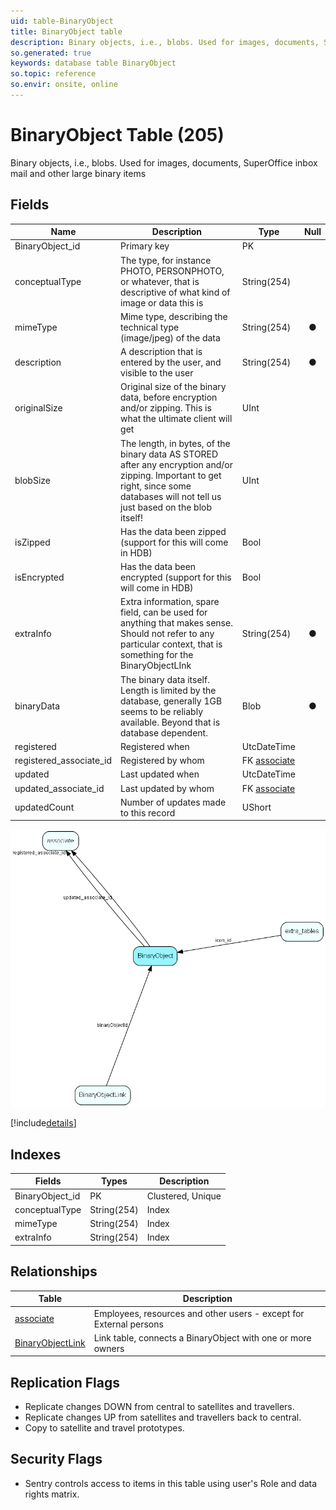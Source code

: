 ```yaml
---
uid: table-BinaryObject
title: BinaryObject table
description: Binary objects, i.e., blobs. Used for images, documents, SuperOffice inbox mail  and other large binary items
so.generated: true
keywords: database table BinaryObject
so.topic: reference
so.envir: onsite, online
---
```


# BinaryObject Table (205)

Binary objects, i.e., blobs. Used for images, documents, SuperOffice inbox mail  and other large binary items

## Fields

| Name | Description | Type | Null |
|------|-------------|------|:----:|
|BinaryObject\_id|Primary key|PK| |
|conceptualType|The type, for instance PHOTO, PERSONPHOTO, or whatever, that is descriptive of what kind of image or data this is|String(254)| |
|mimeType|Mime type, describing the technical type (image/jpeg) of the data|String(254)|&#x25CF;|
|description|A description that is entered by the user, and visible to the user|String(254)|&#x25CF;|
|originalSize|Original size of the binary data, before encryption and/or zipping. This is what the ultimate client will get|UInt| |
|blobSize|The length, in bytes, of the binary data AS STORED after any encryption and/or zipping. Important to get right, since some databases will not tell us just based on the blob itself!|UInt| |
|isZipped|Has the data been zipped (support for this will come in HDB)|Bool| |
|isEncrypted|Has the data been encrypted (support for this will come in HDB)|Bool| |
|extraInfo|Extra information, spare field, can be used for anything that makes sense. Should not refer to any particular context, that is something for the BinaryObjectLInk|String(254)|&#x25CF;|
|binaryData|The binary data itself. Length is limited by the database, generally 1GB seems to be reliably available. Beyond that is database dependent.|Blob|&#x25CF;|
|registered|Registered when|UtcDateTime| |
|registered\_associate\_id|Registered by whom|FK [associate](associate.md)| |
|updated|Last updated when|UtcDateTime| |
|updated\_associate\_id|Last updated by whom|FK [associate](associate.md)| |
|updatedCount|Number of updates made to this record|UShort| |


![BinaryObject table relationship diagram](./media/BinaryObject.png)

[!include[details](./includes/binaryobject.md)]

## Indexes

| Fields | Types | Description |
|--------|-------|-------------|
|BinaryObject\_id |PK |Clustered, Unique |
|conceptualType |String(254) |Index |
|mimeType |String(254) |Index |
|extraInfo |String(254) |Index |

## Relationships

| Table|  Description |
|------|-------------|
|[associate](associate.md)  |Employees, resources and other users - except for External persons |
|[BinaryObjectLink](binaryobjectlink.md)  |Link table, connects a BinaryObject with one or more owners |


## Replication Flags

* Replicate changes DOWN from central to satellites and travellers.
* Replicate changes UP from satellites and travellers back to central.
* Copy to satellite and travel prototypes.

## Security Flags

* Sentry controls access to items in this table using user's Role and data rights matrix.

